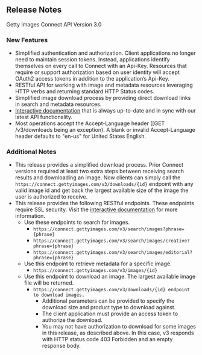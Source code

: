 ## Release Notes

Getty Images Connect API Version 3.0

### New Features

- Simplified authentication and authorization. Client applications no longer need to maintain session tokens. Instead, applications identify themselves on every call to Connect with an Api-Key. Resources that require or support authorization based on user identity will accept OAuth2 access tokens in addition to the application’s Api-Key.
- RESTful API for working with image and metadata resources leveraging HTTP verbs and returning standard HTTP Status codes.
- Simplified image download process by providing direct download links in search and metadata resources.
- [Interactive documentation](https://connect.gettyimages.com/swagger/ui/index.html) that is always up-to-date and in sync with our latest API functionality.
- Most operations accept the Accept-Language header ([GET /v3/downloads being an exception).  A blank or invalid Accept-Language header defaults to "en-us" for United States English.

### Additional Notes

- This release provides a simplified download process. Prior Connect versions required at least two extra steps between receiving search results and downloading an image. Now clients can simply call the `https://connect.gettyimages.com/v3/downloads/{id}` endpoint with any valid image id and get back the largest available size of the image the user is authorized to receive.
- This release provides the following RESTful endpoints. These endpoints require SSL security. Visit the [interactive documentation](https://connect.gettyimages.com/swagger/ui/index.html) for more information.
	- Use these endpoints to search for images.
	    - `https://connect.gettyimages.com/v3/search/images?phrase={phrase}`
	    - `https://connect.gettyimages.com/v3/search/images/creative?phrase={phrase}`
	    - `https://connect.gettyimages.com/v3/search/images/editorial?phrase={phrase}`
    - Use this endpoint to retrieve metadata for a specific image.
    	- `https://connect.gettyimages.com/v3/images/{id}`
	- Use this endpoint to download an image. The largest available image file will be returned.
	    - `https://connect.gettyimages.com/v3/downloads/{id} endpoint to download images.`
        	- Additional parameters can be provided to specify the download size and product type to download against.
        	- The client application must provide an access token to authorize the download.
        	- You may not have authorization to download for some images in this release, as described above. In this case, v3 responds with HTTP status code 403 Forbidden and an empty response body.
